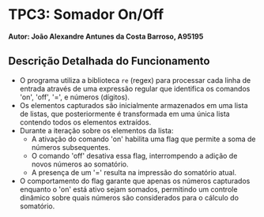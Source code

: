 # TPC3: Somador On/Off
**Autor: João Alexandre Antunes da Costa Barroso, A95195**

## Descrição Detalhada do Funcionamento
- O programa utiliza a biblioteca `re` (regex) para processar cada linha de entrada através de uma expressão regular que identifica os comandos 'on', 'off', '=', e números (dígitos).
- Os elementos capturados são inicialmente armazenados em uma lista de listas, que posteriormente é transformada em uma única lista contendo todos os elementos extraídos.
- Durante a iteração sobre os elementos da lista:
  - A ativação do comando 'on' habilita uma flag que permite a soma de números subsequentes.
  - O comando 'off' desativa essa flag, interrompendo a adição de novos números ao somatório.
  - A presença de um '=' resulta na impressão do somatório atual.
- O comportamento do flag garante que apenas os números capturados enquanto o 'on' está ativo sejam somados, permitindo um controle dinâmico sobre quais números são considerados para o cálculo do somatório.

